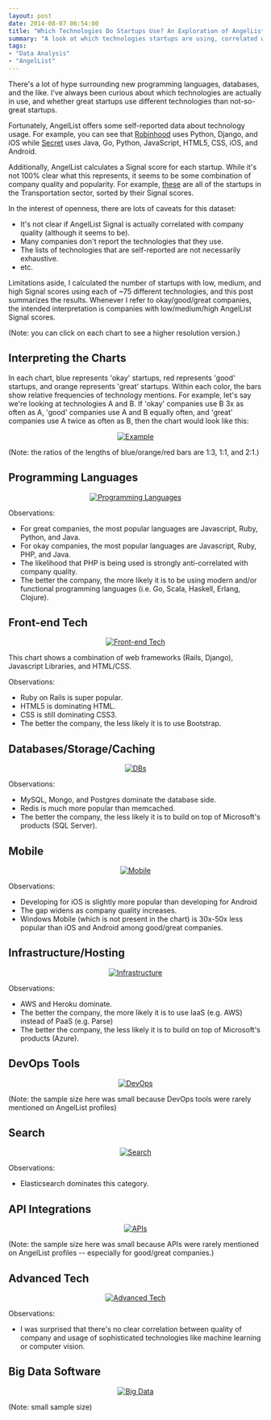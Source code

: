 ```yaml
---
layout: post
date: 2014-08-07 06:54:00
title: "Which Technologies Do Startups Use? An Exploration of AngelList Data"
summary: "A look at which technologies startups are using, correlated with those startups' AngelList 'quality' scores."
tags:
- "Data Analysis"
- "AngelList"
---
```


There's a lot of hype surrounding new programming languages, databases, and the like. I've always been curious about which technologies are actually in use, and whether great startups use different technologies than not-so-great startups.

Fortunately, AngelList offers some self-reported data about technology usage. For example, you can see that <a href="https://angel.co/robinhood" target="_blank">Robinhood</a> uses Python, Django, and iOS while <a href="https://angel.co/secret" target="_blank">Secret</a> uses Java, Go, Python, JavaScript, HTML5, CSS, iOS, and Android.

Additionally, AngelList calculates a Signal score for each startup. While it's not 100% clear what this represents, it seems to be some combination of company quality and popularity. For example, <a href="https://angel.co/transportation" target="_blank">these</a> are all of the startups in the Transportation sector, sorted by their Signal scores.

In the interest of openness, there are lots of caveats for this dataset:

- It's not clear if AngelList Signal is actually correlated with company quality (although it seems to be).
- Many companies don't report the technologies that they use.
- The lists of technologies that are self-reported are not necessarily exhaustive.
- etc.

Limitations aside, I calculated the number of startups with low, medium, and high Signal scores using each of ~75 different technologies, and this post summarizes the results. Whenever I refer to okay/good/great companies, the intended interpretation is companies with low/medium/high AngelList Signal scores.

(Note: you can click on each chart to see a higher resolution version.)

## Interpreting the Charts

In each chart, blue represents 'okay' startups, red represents 'good' startups, and orange represents 'great' startups. Within each color, the bars show relative frequencies of technology mentions. For example, let's say we're looking at technologies A and B. If 'okay' companies use B 3x as often as A, 'good' companies use A and B equally often, and 'great' companies use A twice as often as B, then the chart would look like this:

<center>
<a href="{{ site.url }}public/img/angellist-tech-example.png" target="_blank"><img src="{{ site.url }}public/img/angellist-tech-example.png" alt="Example"></a>
</center>

(Note: the ratios of the lengths of blue/orange/red bars are 1:3, 1:1, and 2:1.)

## Programming Languages  

<center>
<a href="{{ site.url }}public/img/angellist-tech-prog-lang.png" target="_blank"><img src="{{ site.url }}public/img/angellist-tech-prog-lang.png" alt="Programming Languages"></a>
</center>

Observations:

- For great companies, the most popular languages are Javascript, Ruby, Python, and Java.
- For okay companies, the most popular languages are Javascript, Ruby, PHP, and Java.
- The likelihood that PHP is being used is strongly anti-correlated with company quality.
- The better the company, the more likely it is to be using modern and/or functional programming languages (i.e. Go, Scala, Haskell, Erlang, Clojure).

## Front-end Tech

<center>
<a href="{{ site.url }}public/img/angellist-tech-front-end.png" target="_blank"><img src="{{ site.url }}public/img/angellist-tech-front-end.png" alt="Front-end Tech"></a>
</center>

This chart shows a combination of web frameworks (Rails, Django), Javascript Libraries, and HTML/CSS.  

Observations:

- Ruby on Rails is super popular.
- HTML5 is dominating HTML.
- CSS is still dominating CSS3.
- The better the company, the less likely it is to use Bootstrap. 

## Databases/Storage/Caching

<center>
<a href="{{ site.url }}public/img/angellist-tech-db.png" target="_blank"><img src="{{ site.url }}public/img/angellist-tech-db.png" alt="DBs"></a>
</center>

Observations:

- MySQL, Mongo, and Postgres dominate the database side.
- Redis is much more popular than memcached.
- The better the company, the less likely it is to build on top of Microsoft's products (SQL Server).

## Mobile

<center>
<a href="{{ site.url }}public/img/angellist-tech-android.png" target="_blank"><img src="{{ site.url }}public/img/angellist-tech-android.png" alt="Mobile"></a>
</center>

Observations:

- Developing for iOS is slightly more popular than developing for Android
- The gap widens as company quality increases.
- Windows Mobile (which is not present in the chart) is 30x-50x less popular than iOS and Android among good/great companies.

## Infrastructure/Hosting

<center>
<a href="{{ site.url }}public/img/angellist-tech-infra.png" target="_blank"><img src="{{ site.url }}public/img/angellist-tech-infra.png" alt="Infrastructure"></a>
</center>

Observations:

- AWS and Heroku dominate.
- The better the company, the more likely it is to use IaaS (e.g. AWS) instead of PaaS (e.g. Parse)
- The better the company, the less likely it is to build on top of Microsoft's products (Azure).

## DevOps Tools

<center>
<a href="{{ site.url }}public/img/angellist-tech-devops.png" target="_blank"><img src="{{ site.url }}public/img/angellist-tech-devops.png" alt="DevOps"></a>
</center>

(Note: the sample size here was small because DevOps tools were rarely mentioned on AngelList profiles)

## Search

<center>
<a href="{{ site.url }}public/img/angellist-tech-search.png" target="_blank"><img src="{{ site.url }}public/img/angellist-tech-search.png" alt="Search"></a>
</center>

Observations:

- Elasticsearch dominates this category.

## API Integrations

<center>
<a href="{{ site.url }}public/img/angellist-tech-api.png" target="_blank"><img src="{{ site.url }}public/img/angellist-tech-api.png" alt="APIs"></a>
</center>

(Note: the sample size here was small because APIs were rarely mentioned on AngelList profiles -- especially for good/great companies.)

## Advanced Tech

<center>
<a href="{{ site.url }}public/img/angellist-tech-advanced.png" target="_blank"><img src="{{ site.url }}public/img/angellist-tech-advanced.png" alt="Advanced Tech"></a>
</center>

Observations:

- I was surprised that there's no clear correlation between quality of company and usage of sophisticated technologies like machine learning or computer vision.

## Big Data Software

<center>
<a href="{{ site.url }}public/img/angellist-tech-big-data.png" target="_blank"><img src="{{ site.url }}public/img/angellist-tech-big-data.png" alt="Big Data"></a>
</center>

(Note: small sample size)